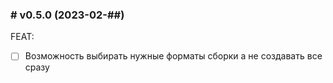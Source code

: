 ### # v0.5.0 (2023-02-##)

FEAT:

- [ ] Возможность выбирать нужные форматы сборки а не создавать все сразу
